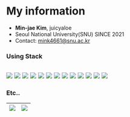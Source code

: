 # My information

- **Min-jae Kim**, juicyaloe
- Seoul National University(SNU) SINCE 2021
- Contact: mink4661@snu.ac.kr

### Using Stack
<img src="https://img.shields.io/badge/React-61DAFB?style=flat&logo=React&logoColor=black"/> <img src="https://img.shields.io/badge/TS-3178C6?style=flat&logo=TypeScript&logoColor=white"/> <img src="https://img.shields.io/badge/Next-000000?style=flat&logo=Next.js&logoColor=white"/> <img src="https://img.shields.io/badge/Django-092E20?style=flat&logo=Django&logoColor=white"/> <img src="https://img.shields.io/badge/Express-000000?style=flat&logo=Express&logoColor=white"/> <img src="https://img.shields.io/badge/Nest-E0234E?style=flat&logo=NestJs&logoColor=white"/> <img src="https://img.shields.io/badge/Flutter-02569B?style=flat&logo=Flutter&logoColor=white"/> <img src="https://img.shields.io/badge/Docker-2496ED?style=flat&logo=Docker&logoColor=white"/> <img src="https://img.shields.io/badge/Nginx-009639?style=flat&logo=NGINX&logoColor=white"/> <img src="https://img.shields.io/badge/Unity-FFFFFF?style=flat&logo=Unity&logoColor=black"/> <img src="https://img.shields.io/badge/Unreal-0E1128?style=flat&logo=Unreal Engine&logoColor=white"/> <img src="https://img.shields.io/badge/Kotlin-7F52FF?style=flat&logo=Kotlin&logoColor=white"/> <img src="https://img.shields.io/badge/Swift-F05138?style=flat&logo=Swift&logoColor=white"/>
---

### Etc..
| <a href="https://github.com/anuraghazra/github-readme-stats"><img align="center" src="https://github-readme-stats.vercel.app/api?username=juicyaloe&show_icons=true&include_all_commits=true&hide_border=true"/></a> | <a href="https://github.com/anuraghazra/github-readme-stats"><img align="center" src="https://github-readme-stats.vercel.app/api/top-langs/?username=juicyaloe&hide=ShaderLab,HLSL,Shell&langs_count=6&layout=compact&hide_border=true" /></a> |
| ------------- | ------------- |

